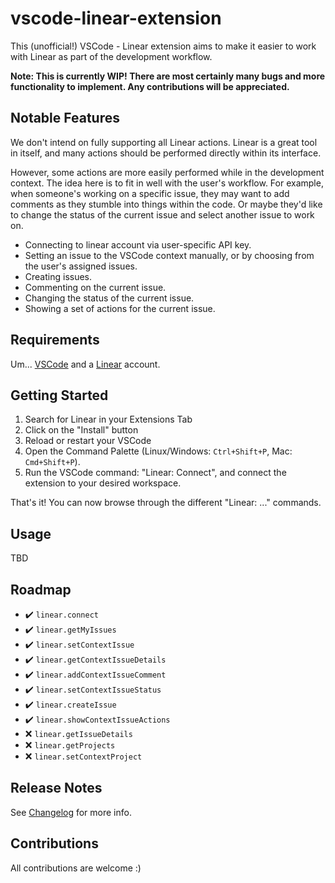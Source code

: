 # vscode-linear-extension

This (unofficial!) VSCode - Linear extension aims to make it easier to work with Linear as part of the development workflow.

**Note: This is currently WIP! There are most certainly many bugs and more functionality to implement. Any contributions will be appreciated.**

## Notable Features

We don't intend on fully supporting all Linear actions. Linear is a great tool in itself, and many actions should be performed directly within its interface.

However, some actions are more easily performed while in the development context. The idea here is to fit in well with the user's workflow.
For example, when someone's working on a specific issue, they may want to add comments as they stumble into things within the code.
Or maybe they'd like to change the status of the current issue and select another issue to work on.

* Connecting to linear account via user-specific API key.
* Setting an issue to the VSCode context manually, or by choosing from the user's assigned issues.
* Creating issues.
* Commenting on the current issue.
* Changing the status of the current issue.
* Showing a set of actions for the current issue.

## Requirements

Um... [VSCode](https://code.visualstudio.com/) and a [Linear](https://linear.app/) account.


## Getting Started

1. Search for Linear in your Extensions Tab
1. Click on the "Install" button
1. Reload or restart your VSCode
1. Open the Command Palette (Linux/Windows: `Ctrl+Shift+P`, Mac: `Cmd+Shift+P`).
1. Run the VSCode command: "Linear: Connect", and connect the extension to your desired workspace.

That's it! You can now browse through the different "Linear: ..." commands.

## Usage

TBD

## Roadmap
- ✔️ `linear.connect`
- ✔️ `linear.getMyIssues`
- ✔️ `linear.setContextIssue`
- ✔️ `linear.getContextIssueDetails`
- ✔️ `linear.addContextIssueComment`
- ✔️ `linear.setContextIssueStatus`
- ✔️ `linear.createIssue`
- ✔️ `linear.showContextIssueActions`
- ❌ `linear.getIssueDetails`
- ❌ `linear.getProjects`
- ❌ `linear.setContextProject`

## Release Notes

See [Changelog](https://github.com/strigo/vscode-linear-extension/blob/master/CHANGELOG.md) for more info.

## Contributions

All contributions are welcome :)

